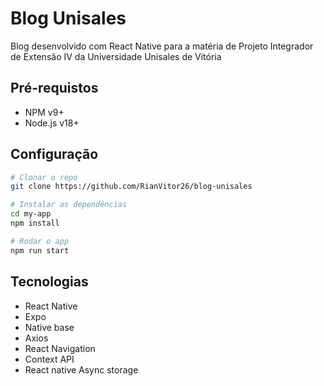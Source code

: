 # Blog Unisales
Blog desenvolvido com React Native para a matéria de Projeto Integrador de Extensão IV da Universidade Unisales de Vitória

## Pré-requistos
* NPM v9+
* Node.js v18+

## Configuração
```bash
# Clonar o repo
git clone https://github.com/RianVitor26/blog-unisales

# Instalar as dependências
cd my-app
npm install

# Rodar o app
npm run start
```

## Tecnologias
* React Native
* Expo
* Native base
* Axios
* React Navigation
* Context API
* React native Async storage
